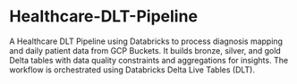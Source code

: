 # Healthcare-DLT-Pipeline
A Healthcare DLT Pipeline using Databricks to process diagnosis mapping and daily patient data from GCP Buckets. It builds bronze, silver, and gold Delta tables with data quality constraints and aggregations for insights. The workflow is orchestrated using Databricks Delta Live Tables (DLT).
